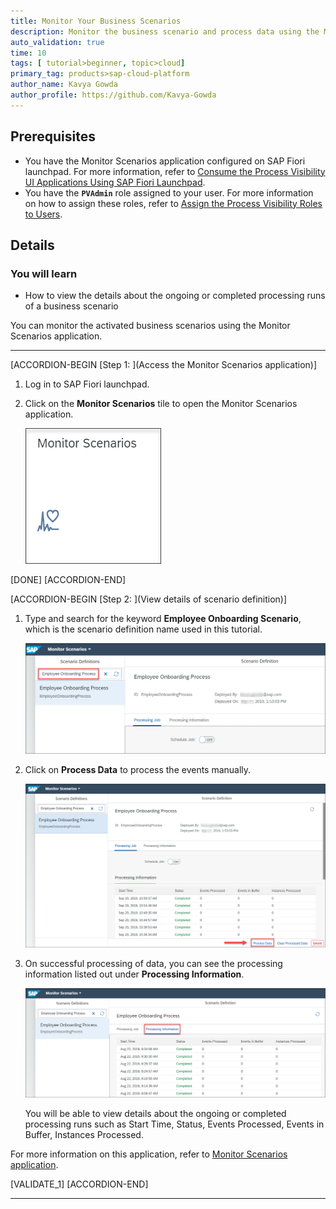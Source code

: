```yaml
---
title: Monitor Your Business Scenarios
description: Monitor the business scenario and process data using the Monitor Scenarios application.
auto_validation: true
time: 10
tags: [ tutorial>beginner, topic>cloud]
primary_tag: products>sap-cloud-platform
author_name: Kavya Gowda
author_profile: https://github.com/Kavya-Gowda
---
```


## Prerequisites
 - You have the Monitor Scenarios application configured on SAP Fiori launchpad. For more information, refer to [Consume the Process Visibility UI Applications Using SAP Fiori Launchpad](cp-cf-processvisibility-setup-flp).
 - You have the **`PVAdmin`** role assigned to your user. For more information on how to assign these roles, refer to [Assign the Process Visibility Roles to Users](cp-cf-processvisibility-setup-assignroles).

## Details
### You will learn
  - How to view the details about the ongoing or completed  processing runs of a business scenario

You can monitor the activated business scenarios using the Monitor Scenarios application.

---

[ACCORDION-BEGIN [Step 1: ](Access the Monitor Scenarios application)]

1. Log in to SAP Fiori launchpad.

2. Click on the **Monitor Scenarios** tile to open the Monitor Scenarios application.

    ![Monitor Scenarios tile](Monitor-Scenarios-Tile-01.png)

[DONE]
[ACCORDION-END]

[ACCORDION-BEGIN [Step 2: ](View details of scenario definition)]

1. Type and search for the keyword **Employee Onboarding Scenario**, which is the scenario definition name used in this tutorial.

    ![Employee Onboarding Process](Employee-Onboarding-Process-3.png)

2. Click on **Process Data** to process the events manually.

    ![Processing Data](Process-Data-04.png)

3. On successful processing of data, you can see the processing information listed out under **Processing Information**.

    ![Processing Information](Processing-Information-05.png)

      You will be able to view details about the ongoing or completed  processing runs such as Start Time, Status, Events Processed, Events in Buffer, Instances Processed.

For more information on this application, refer to [Monitor Scenarios application](https://help.sap.com/viewer/62fd39fa3eae4046b23dba285e84bfd4/Cloud/en-US/14779d59bd4e43ada87f6d528f613fe9.html).

[VALIDATE_1]
[ACCORDION-END]




---
